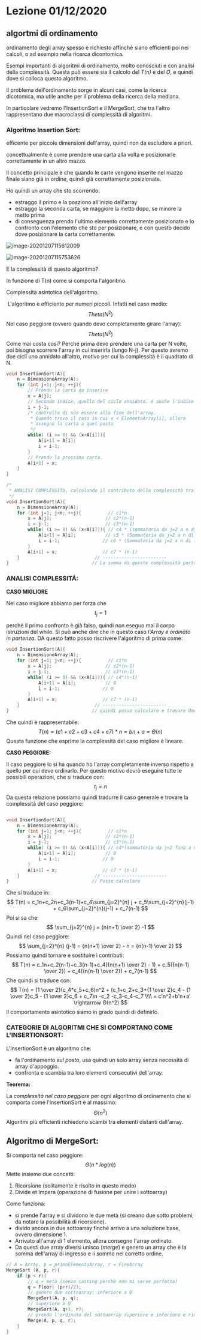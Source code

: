 # Lezione 01/12/2020

## algortmi di ordinamento

ordinamento degli array spesso è richiesto affinchè siano efficienti poi nei calcoli, o ad esempio nella ricerca dicontomica.



Esempi importanti di algoritmi di ordinamento, molto conosciuti e con analisi della complessità. Questa può essere sia il calcolo del *T(n)* e del *O*, e quindi dove si colloca questo algoritmo.



Il problema dell'ordinamento sorge in alcuni casi, come la ricerca dicotomica, ma utile anche per il problema  della ricerca della mediana.

In particolare vedremo l'InsertionSort e il MergeSort, che tra l'altro rappresentano due macroclassi di complessità di algoritmi.

### Algoritmo Insertion Sort:

efficente per piccole dimensioni dell'array, quindi non da escludere a priori.

concettualmente è come prendere una carta alla volta e posizionarle correttamente in un altro mazzo. 

Il concetto principale è che quando le carte vengono inserite nel mazzo finale siano già in ordine, quindi già correttamente posizionate.

Ho quindi un array che sto scorrendo:
* estraggo il primo e la posziono all'inizio dell'array
* estraggo la seconda carta, se maggiore la metto dopo, se minore la metto prima
* di conseguenza prendo l'ultimo elemento correttamente posizionato e lo confronto con l'elemento che sto per posizionare, e con questo decido dove posizionare la carta correttamente.

![image-20201207115612009](.\image\image-20201207115612009.png)

![image-20201207115753626](.\image\image-20201207115753626.png)



E la complessità di questo algoritmo?

In funzione di T(n) come si comporta l'algoritmo. 

Complessità asintotica dell'algoritmo.

​	L'algoritmo è efficiente per numeri piccoli. Infatti nel caso medio:
$$
Theta(N^2)
$$
Nel caso peggiore (ovvero quando devo completamente girare l'array):
$$
Theta(N^2)
$$
Come mai costa così? Perché prima devo prendere una carta per N volte, poi bisogna scorrere l'array in cui inserirla (lungo N-j). Per questo avremo due cicli uno annidato all'altro, motivo per cui la complessità è il quadrato di N.

```c++
void InsertionSort(A){
    n = DimensioneArray(A);
    for (int j=1; j<n; ++j){
        // Prendo la carta da inserire
        x = A[j];
        // Secondo indice, quello del ciclo annidato. é anche l'indice superiore, che indica il sottoArray tra 0->(j-1).
        i = j-1;
        /* controllo di non essere alla fine dell'array.
         * Quando trovo il caso in cui x < ElementoArray[i], allora
         * assegno la carta a quel posto
         */
        while( (i >= 0) && (x<A[i])){
            A[i+1] = A[i];
            i = i-1;
        }
        // Prendo la prossima carta.
        A[i+1] = x;
    }
}

/*
 * ANALISI COMPLESSITà, calcolando il contributo della complessità tra tutte le linee.
 */
void InsertionSort(A){
    n = DimensioneArray(A);
    for (int j=1; j<n; ++j){		  // c1*n
        x = A[j];				  	 // c2*(n-1)
        i = j-1;				   	 // c3*(n-1)
        while( (i >= 0) && (x<A[i])){ // c4 * (sommatoria da j=2 a n di tj)
            A[i+1] = A[i];			 // c5 * (Sommatoria da j=2 a n di (tj-1))
            i = i-1;  				// c6 * (Sommatoria da j=2 a n di (tj-1))
        }
        A[i+1] = x;					// c7 * (n-1)
    }							 // ------------------------
}								// La somma di queste complessità porta alla funzione T(n), dove n è il numero di operazioni.

```

### ANALISI COMPLESSITÁ: 

**CASO MIGLIORE**

Nel caso migliore abbiamo per forza che 
$$
t_j = 1
$$
 

perché il primo confronto è già falso, quindi non eseguo mai il corpo istruzioni del while. Si può anche dire che in questo caso *l'Array è ordinato in partenza*. DA questo fatto posso riscrivere l'algoritmo di prima come:

```c++
void InsertionSort(A){
    n = DimensioneArray(A);
    for (int j=1; j<n; ++j){		  // c1*n
        x = A[j];				  	 // c2*(n-1)
        i = j-1;				   	 // c3*(n-1)
        while( (i >= 0) && (x<A[i])){ // c4*(n-1)
            A[i+1] = A[i];			 // 0
            i = i-1;  				// 0
        }
        A[i+1] = x;					// c7 * (n-1)
    }							 // ------------------------
}								// quindi posso calcolare e trovare Omega.
```

Che quindi è rappresentabile:
$$
T(n) = (c1+c2+c3+c4+c7) * n = bn + a = Θ(n)
$$
Questa funzione che esprime la complessità del caso migliore è lineare.

**CASO PEGGIORE:**

Il caso peggiore lo si ha quando ho l'array completamente inverso rispetto a quello per cui devo ordinarlo. Per questo motivo dovrò eseguire tutte le possibili operazioni, che si traduce con:
$$
t_j = n
$$
Da questa relazione possiamo quindi tradurre il caso generale e trovare la complessità del caso peggiore:

```c++

void InsertionSort(A){
    n = DimensioneArray(A);
    for (int j=1; j<n; ++j){		  // c1*n
        x = A[j];				  	 // c2*(n-1)
        i = j-1;				   	 // c3*(n-1)
        while( (i >= 0) && (x<A[i])){ // c4*(sommatoria da j=2 fino a n)
            A[i+1] = A[i];			 // 0
            i = i-1;  				// 0
        }
        A[i+1] = x;					// c7 * (n-1)
    }							 // ------------------------
}								// Posso calcolare


```

Che si traduce in:
$$
T(n) = c_1n+c_2n+c_3(n-1)+c_4\sum_{j=2}^{n} j + c_5\sum_{j=2}^{n}(j-1) + c_6\sum_{j=2}^{n}(j-1) + c_7(n-1)
$$
Poi si sa che:
$$
\sum_{j=2}^{n} j = {n(n+1) \over 2} -1
$$
Quindi nel caso peggiore:
$$
\sum_{j=2}^{n} (j-1) = {n(n+1) \over 2} - n = {n(n-1) \over 2}
$$
Possiamo quindi tornare e sostituire i contributi:
$$
T(n) = c_1n+c_2(n-1)+c_3(n-1)+c_4({n(n+1) \over 2} - 1) + c_5({n(n-1) \over 2})  + c_4({n(n-1) \over 2})  + c_7(n-1)
$$
Che quindi si traduce con:
$$
T(n) = {1 \over 2}(c_4*c_5+c_6)n^2 + (c_1+c_2+c_3+{1 \over 2}c_4 - {1 \over 2}c_5 - {1 \over 2}c_6 + c_7)n -c_2 -c_3-c_4-c_7 \\\\
= c'n^2+b'n+a' \rightarrow Θ(n^2)
$$
Il comportamento asintotico siamo in grado quindi di definirlo.



### CATEGORIE DI ALGORITMI CHE SI COMPORTANO COME L'INSERTIONSORT:

L'InsertionSort è un algoritmo che:

* fa l'ordinamento *sul posto*, usa quindi un solo array senza necessità di array d'appoggio.
* confronta e scambia tra loro elementi consecutivi dell'array.

**Teorema:**

La *complessità nel caso peggiore* per ogni algoritmo di ordinamento che si comporta come l'insertionSort è al massimo:
$$
Θ(n^2)
$$
Algoritmi più efficienti richiedono scambi tra elementi distanti dall'array.



## Algoritmo di MergeSort:

Si comporta nel caso peggiore:
$$
Θ(n * log(n))
$$
Mette insieme due concetti:

1. Ricorsione (solitamente è risolto in questo modo)
2. Divide et Impera (operazione di fusione per unire i sottoarray)

Come funziona:

* si prende l'array e si dividono le due metà (si creano due sotto problemi, da notare la possibilità di ricorsione).
* divido ancora in due sottoarray finché arrivo a una soluzione base, ovvero dimensione 1.
* Arrivato all'array di 1 elemento, allora consegno l'array ordinato. 
* Da questi due array diversi unisco (*merge*) e genero un array che è la somma dell'array di ingresso e li sommo nel corretto ordine.

```c++
// A = Array, p = primoElementoArray, r = FineArray
MergeSort (A, p, r){
	if (p < r){
        // q = metà (senza casting perchè non mi serve perfetta)
        q = Floor( (p+r)/2);
        // genero due sottoarray: inferiore a Q
        MergeSort(A, p, q);
        // superiore a Q
        MergeSort(A, q+1, r);
        // prendo l'ordinato del sottoarray superiore e inferiore e riunisce
        Merge(A, p, q, r);
    }
}
```










